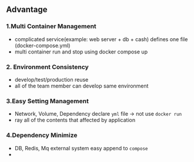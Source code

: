 
## Advantage 

### 1.Multi Container Management 

- complicated service(example: web server + db + cash) defines one file (docker-compose.yml)
- multi container run and stop using docker compose up 

### 2. Environment Consistency 

- develop/test/production reuse 
- all of the team member can develop same environment 

### 3.Easy Setting Management 

- Network, Volume, Dependency declare `yml` file -> not use `docker run`
- ray all of the contents that affected by application 

### 4.Dependency Minimize 

 - DB, Redis, Mq external system easy append to `compose`
 - 